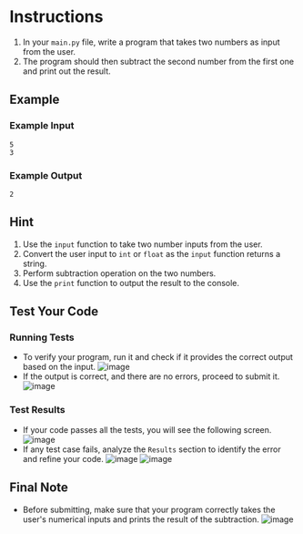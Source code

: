# Instructions
1. In your `main.py` file, write a program that takes two numbers as input from the user.
2. The program should then subtract the second number from the first one and print out the result.

## Example
### Example Input
```plaintext
5
3
```
### Example Output
```plaintext
2
```

## Hint
1. Use the `input` function to take two number inputs from the user.
2. Convert the user input to `int` or `float` as the `input` function returns a string.
3. Perform subtraction operation on the two numbers.
4. Use the `print` function to output the result to the console.

## Test Your Code
### Running Tests
- To verify your program, run it and check if it provides the correct output based on the input.
   ![image](tests_tools.png)
- If the output is correct, and there are no errors, proceed to submit it.
   ![image](submit.png)

### Test Results
- If your code passes all the tests, you will see the following screen.
   ![image](pass.png)
- If any test case fails, analyze the `Results` section to identify the error and refine your code.
   ![image](fail_tests.png)
   ![image](results.png)

## Final Note
- Before submitting, make sure that your program correctly takes the user's numerical inputs and prints the result of the subtraction.
   ![image](submit.png)
```

